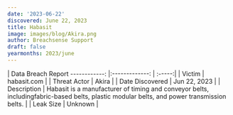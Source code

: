 ```yaml
---
date: '2023-06-22'
discovered: June 22, 2023
title: Habasit
image: images/blog/Akira.png
author: Breachsense Support
draft: false
yearmonths: 2023/june
---
```



| Data Breach Report
------------:     |:-------------:    | :-----:|
| Victim      | habasit.com      | 
| Threat Actor      | Akira      | 
| Date Discovered      | Jun 22, 2023      | 
| Description      | Habasit is a manufacturer of timing and conveyor belts, includingfabric-based belts, plastic modular belts, and power transmission belts.      | 
| Leak Size      | Unknown      | 

